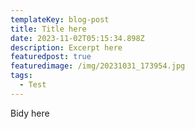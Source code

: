 ```yaml
---
templateKey: blog-post
title: Title here
date: 2023-11-02T05:15:34.898Z
description: Excerpt here
featuredpost: true
featuredimage: /img/20231031_173954.jpg
tags:
  - Test
---
```

B﻿idy here